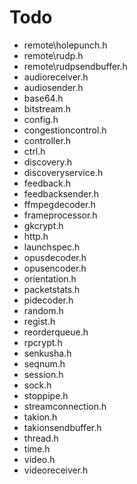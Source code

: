 # Todo

- remote\holepunch.h
- remote\rudp.h
- remote\rudpsendbuffer.h
- audioreceiver.h
- audiosender.h
- base64.h
- bitstream.h
- config.h
- congestioncontrol.h
- controller.h
- ctrl.h
- discovery.h
- discoveryservice.h
- feedback.h
- feedbacksender.h
- ffmpegdecoder.h
- frameprocessor.h
- gkcrypt.h
- http.h
- launchspec.h
- opusdecoder.h
- opusencoder.h
- orientation.h
- packetstats.h
- pidecoder.h
- random.h
- regist.h
- reorderqueue.h
- rpcrypt.h
- senkusha.h
- seqnum.h
- session.h
- sock.h
- stoppipe.h
- streamconnection.h
- takion.h
- takionsendbuffer.h
- thread.h
- time.h
- video.h
- videoreceiver.h
